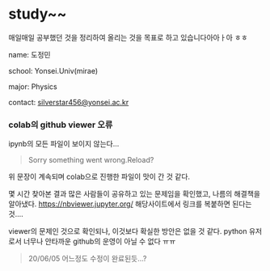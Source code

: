 # study~~

매일매일 공부했던 것을 정리하여 올리는 것을 목표로 하고 있습니다아아ㅏ아 ㅎㅎ



name: 도정민

school: Yonsei.Univ(mirae)

major: Physics

contact: silverstar456@yonsei.ac.kr







### colab의 github viewer 오류

ipynb의 모든 파일이 보이지 않는다... 
> Sorry something went wrong.Reload?

위 문장이 계속되며 colab으로 진행한 파일이 맛이 간 것 같다.

몇 시간 찾아본 결과 많은 사람들이 공유하고 있는 문제임을 확인했고, 나름의 해결책을 알아냈다.
https://nbviewer.jupyter.org/ 해당사이트에서 링크를 복붙하면 된다는 것....

viewer의 문제인 것으로 확인되나, 이것보다 확실한 방안은 없을 것 같다.
python 유저로서 너무나 안타까운 github의 운영이 아닐 수 없다 ㅠㅠ

> 20/06/05 어느정도 수정이 완료된듯...?
